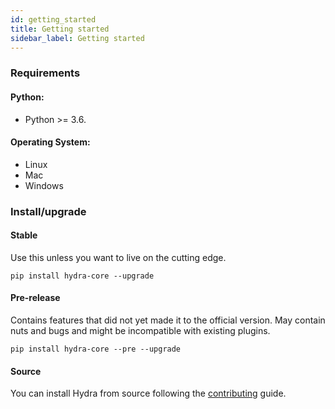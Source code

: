 ```yaml
---
id: getting_started
title: Getting started
sidebar_label: Getting started
---
```

### Requirements
#### Python:
* Python >= 3.6.

#### Operating System:
* Linux
* Mac
* Windows


### Install/upgrade
#### Stable 
Use this unless you want to live on the cutting edge.
```
pip install hydra-core --upgrade
```

#### Pre-release
Contains features that did not yet made it to the official version.
May contain nuts and bugs and might be incompatible with existing plugins.
```
pip install hydra-core --pre --upgrade
```
#### Source
You can install Hydra from source following the [contributing](development/contributing/) guide.